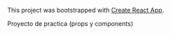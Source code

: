 This project was bootstrapped with [Create React App](https://github.com/facebook/create-react-app).

Proyecto de practica (props y components)
